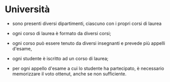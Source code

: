 # Università

- sono presenti diversi dipartimenti, ciascuno con i propri corsi di laurea 

- ogni corso di laurea è formato da diversi corsi;

- ogni corso può essere tenuto  da diversi insegnanti e prevede più appelli d'esame,

- ogni studente è iscritto ad un corso di laurea;

- per ogni appello d'esame a cui lo studente ha partecipato, è necessario memorizzare il voto ottenut, anche se non sufficiente. 